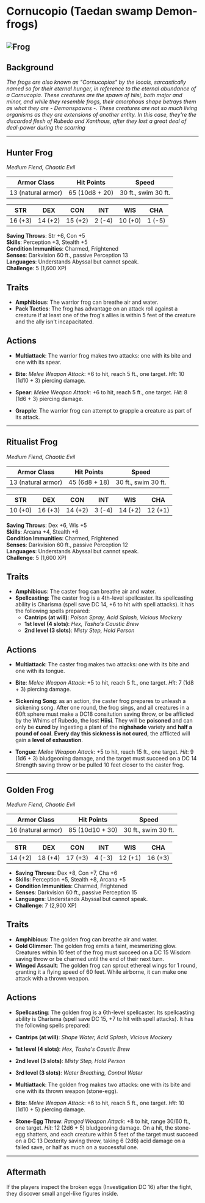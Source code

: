 # Cornucopio (Taedan swamp Demon-frogs)

## ![Frog](/library/images/Hydroloth.jpg)

## Background

_The frogs are also known as "Cornucopios" by the locals, sarcastically named so for their eternal hunger, in reference to the eternal abundance of a Cornucopia. These creatures are the spawn of hiisi, both major and minor, and while they resemble frogs, their amorphous shape betrays them as what they are - Demonspawns -. These creatures are not so much living organisms as they are extensions of another entity. In this case, they're the discarded flesh of Rubedo and Xanthous, after they lost a great deal of deal-power during the scarring_

---

## Hunter Frog

_Medium Fiend, Chaotic Evil_

| **Armor Class**    | **Hit Points** | **Speed**           |
| ------------------ | -------------- | ------------------- |
| 13 (natural armor) | 65 (10d8 + 20) | 30 ft., swim 30 ft. |

| **STR** | **DEX** | **CON** | **INT** | **WIS** | **CHA** |
| ------- | ------- | ------- | ------- | ------- | ------- |
| 16 (+3) | 14 (+2) | 15 (+2) | 2 (-4)  | 10 (+0) | 1 (-5)  |

**Saving Throws**: Str +6, Con +5  
**Skills**: Perception +3, Stealth +5  
**Condition Immunities**: Charmed, Frightened  
**Senses**: Darkvision 60 ft., passive Perception 13  
**Languages**: Understands Abyssal but cannot speak.  
**Challenge**: 5 (1,600 XP)

## Traits

- **Amphibious**: The warrior frog can breathe air and water.
- **Pack Tactics**: The frog has advantage on an attack roll against a creature if at least one of the frog's allies is within 5 feet of the creature and the ally isn't incapacitated.

## Actions

- **Multiattack**: The warrior frog makes two attacks: one with its bite and one with its spear.
- **Bite**: _Melee Weapon Attack_: +6 to hit, reach 5 ft., one target. _Hit_: 10 (1d10 + 3) piercing damage.

- **Spear**: _Melee Weapon Attack_: +6 to hit, reach 5 ft., one target. _Hit_: 8 (1d6 + 3) piercing damage.
- **Grapple**: The warrior frog can attempt to grapple a creature as part of its attack.

---

## Ritualist Frog

_Medium Fiend, Chaotic Evil_

| **Armor Class**    | **Hit Points** | **Speed**           |
| ------------------ | -------------- | ------------------- |
| 13 (natural armor) | 45 (6d8 + 18)  | 30 ft., swim 30 ft. |

| **STR** | **DEX** | **CON** | **INT** | **WIS** | **CHA** |
| ------- | ------- | ------- | ------- | ------- | ------- |
| 10 (+0) | 16 (+3) | 14 (+2) | 3 (-4)  | 14 (+2) | 12 (+1) |

**Saving Throws**: Dex +6, Wis +5  
**Skills**: Arcana +4, Stealth +6  
**Condition Immunities**: Charmed, Frightened  
**Senses**: Darkvision 60 ft., passive Perception 12  
**Languages**: Understands Abyssal but cannot speak.  
**Challenge**: 5 (1,600 XP)

## Traits

- **Amphibious**: The caster frog can breathe air and water.
- **Spellcasting**: The caster frog is a 4th-level spellcaster. Its spellcasting ability is Charisma (spell save DC 14, +6 to hit with spell attacks). It has the following spells prepared:
  - **Cantrips (at will)**: _Poison Spray, Acid Splash, Vicious Mockery_
  - **1st level (4 slots)**: _Hex, Tasha's Caustic Brew_
  - **2nd level (3 slots)**: _Misty Step, Hold Person_

## Actions

- **Multiattack**: The caster frog makes two attacks: one with its bite and one with its tongue.
- **Bite**: _Melee Weapon Attack_: +5 to hit, reach 5 ft., one target. _Hit_: 7 (1d8 + 3) piercing damage.

- **Sickening Song**: as an action, the caster frog prepares to unleash a sickening song. After one round, the frog sings, and all creatures in a 60ft sphere must make a DC18 consitution saving throw, or be afflicted by the Whims of Rubedo, the lost **Hiisi**. They will be **poisoned** and can only be **cured** by ingesting a plant of the **nighshade** variety and **half a pound of coal**. **Every day this sickness is not cured**, the afflicted will gain a **level of exhaustion**.

- **Tongue**: _Melee Weapon Attack_: +5 to hit, reach 15 ft., one target. _Hit_: 9 (1d6 + 3) bludgeoning damage, and the target must succeed on a DC 14 Strength saving throw or be pulled 10 feet closer to the caster frog.

---

## Golden Frog

_Medium Fiend, Chaotic Evil_

| **Armor Class**    | **Hit Points**  | **Speed**           |
| ------------------ | --------------- | ------------------- |
| 16 (natural armor) | 85 (10d10 + 30) | 30 ft., swim 30 ft. |

| **STR** | **DEX** | **CON** | **INT** | **WIS** | **CHA** |
| ------- | ------- | ------- | ------- | ------- | ------- |
| 14 (+2) | 18 (+4) | 17 (+3) | 4 (-3)  | 12 (+1) | 16 (+3) |

- **Saving Throws**: Dex +8, Con +7, Cha +6
- **Skills**: Perception +5, Stealth +8, Arcana +5
- **Condition Immunities**: Charmed, Frightened
- **Senses**: Darkvision 60 ft., passive Perception 15
- **Languages**: Understands Abyssal but cannot speak.
- **Challenge**: 7 (2,900 XP)

## Traits

- **Amphibious**: The golden frog can breathe air and water.
- **Gold Glimmer**: The golden frog emits a faint, mesmerizing glow. Creatures within 10 feet of the frog must succeed on a DC 15 Wisdom saving throw or be charmed until the end of their next turn.
- **Winged Assault**: The golden frog can sprout ethereal wings for 1 round, granting it a flying speed of 60 feet. While airborne, it can make one attack with a thrown weapon.

## Actions

- **Spellcasting**: The golden frog is a 6th-level spellcaster. Its spellcasting ability is Charisma (spell save DC 15, +7 to hit with spell attacks). It has the following spells prepared:

- **Cantrips (at will)**: _Shape Water, Acid Splash, Vicious Mockery_
- **1st level (4 slots)**: _Hex, Tasha's Caustic Brew_
- **2nd level (3 slots)**: _Misty Step, Hold Person_
- **3rd level (3 slots)**: _Water Breathing, Control Water_

- **Multiattack**: The golden frog makes two attacks: one with its bite and one with its thrown weapon (stone-egg).
- **Bite**: _Melee Weapon Attack_: +6 to hit, reach 5 ft., one target. _Hit_: 10 (1d10 + 5) piercing damage.

- **Stone-Egg Throw**: _Ranged Weapon Attack_: +8 to hit, range 30/60 ft., one target. _Hit_: 12 (2d6 + 5) bludgeoning damage. On a hit, the stone-egg shatters, and each creature within 5 feet of the target must succeed on a DC 13 Dexterity saving throw, taking 6 (2d6) acid damage on a failed save, or half as much on a successful one.

---

## **Aftermath**

If the players inspect the broken eggs (Investigation DC 16) after the fight, they discover small angel-like figures inside.
